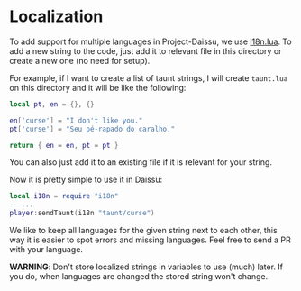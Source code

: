 # Localization

To add support for multiple languages in Project-Daissu, we use [i18n.lua](https://github.com/kikito/i18n.lua/tree/93f8cbef2aceb7df1163c3d96bd2f23702bb1164). To add a new string to the code, just add it to relevant file in this directory or create a new one (no need for setup).

For example, if I want to create a list of taunt strings, I will create `taunt.lua` on this directory and it will be like the following:

```lua
local pt, en = {}, {}

en['curse'] = "I don't like you."
pt['curse'] = "Seu pé-rapado do caralho."

return { en = en, pt = pt }
```

You can also just add it to an existing file if it is relevant for your string.

Now it is pretty simple to use it in Daissu:

```lua
local i18n = require "i18n"
-- ...
player:sendTaunt(i18n "taunt/curse")
```

We like to keep all languages for the given string next to each other, this way it is easier to spot errors and missing languages. Feel free to send a PR with your language.

**WARNING**: Don't store localized strings in variables to use (much) later. If you do, when languages are changed the stored string won't change.